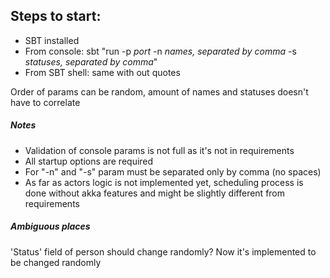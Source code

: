 ## Steps to start: ##

* SBT installed
* From console: sbt "run -p *port* -n *names, separated by comma* -s *statuses, separated by comma*" 
* From SBT shell: same with out quotes

Order of params can be random, amount of names and statuses doesn't have to correlate

##### Notes #####

* Validation of console params is not full as it's not in requirements
* All startup options are required
* For "-n" and "-s" param must be separated only by comma (no spaces)
* As far as actors logic is not implemented yet, scheduling process is done without akka features
  and might be slightly different from requirements 

##### Ambiguous places #####

'Status' field of person should change randomly? Now it's implemented to be changed randomly


